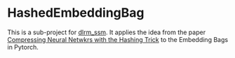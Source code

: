 # HashedEmbeddingBag

This is a sub-project for [dlrm_ssm](https://github.com/yanzhoupan/dlrm_ssm). It applies the idea from the paper [Compressing Neural Netwkrs with the Hashing Trick](https://arxiv.org/pdf/1504.04788.pdf) to the Embedding Bags in Pytorch.
